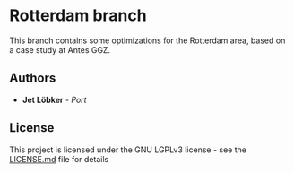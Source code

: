 # Rotterdam branch

This branch contains some optimizations for the Rotterdam area, based on a case study at Antes GGZ. 

## Authors

* **Jet Löbker** - *Port* 

## License

This project is licensed under the GNU LGPLv3 license - see the [LICENSE.md](LICENSE.md) file for details
